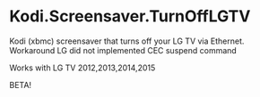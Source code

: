 # Kodi.Screensaver.TurnOffLGTV
Kodi (xbmc) screensaver that turns off your LG TV via Ethernet. Workaround LG did not implemented CEC suspend command

Works with LG TV 2012,2013,2014,2015

BETA! 
